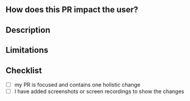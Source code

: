 ## How does this PR impact the user?

<!-- Add "before" and "after" screenshots or screen recordings; we like loom for screen recordings https://www.loom.com/ -->

## Description

<!-- Concisely describe the changes in this PR -->

## Limitations

<!-- Anything related to this PR that wasn't "done" in this PR and why -->

## Checklist

- [ ] my PR is focused and contains one holistic change
- [ ] I have added screenshots or screen recordings to show the changes

